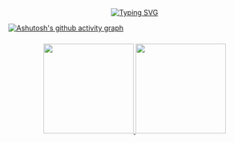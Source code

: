 <div align=center>
<a href="https://git.io/typing-svg"><img src="https://readme-typing-svg.demolab.com?font=Roboto&pause=1000&color=D9E6D1&center=true&width=435&lines=Hello+World!;I'm+Donyy!" alt="Typing SVG" /></a>
</div>

[![Ashutosh's github activity graph](https://activity-graph.herokuapp.com/graph?username=yeedny&theme=vue)](https://github.com/ashutosh00710/github-readme-activity-graph)

###

<div align="center">
  <a href="https://github.com/yeedny" />
  <img height="180em" src="https://github-readme-stats.vercel.app/api?username=dny&show_icons=true&theme=vue-dark&include_all_commits=true&count_private=true"/>
  <img height="180em" src="https://github-readme-stats.vercel.app/api/top-langs/?username=yeedny&layout=compact&theme=vue-dark"/>
  
</div>

